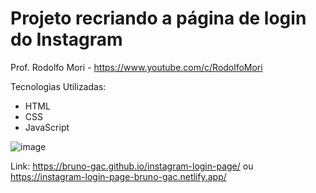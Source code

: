 # Projeto recriando a página de login do Instagram

Prof. Rodolfo Mori - https://www.youtube.com/c/RodolfoMori

Tecnologias Utilizadas:
 - HTML
 - CSS
 - JavaScript
 
 ![image](https://user-images.githubusercontent.com/109121391/189511304-0c97e3dc-49b7-4551-af0f-4d48e5325316.png)
 
 Link: https://bruno-gac.github.io/instagram-login-page/
 ou
 https://instagram-login-page-bruno-gac.netlify.app/

